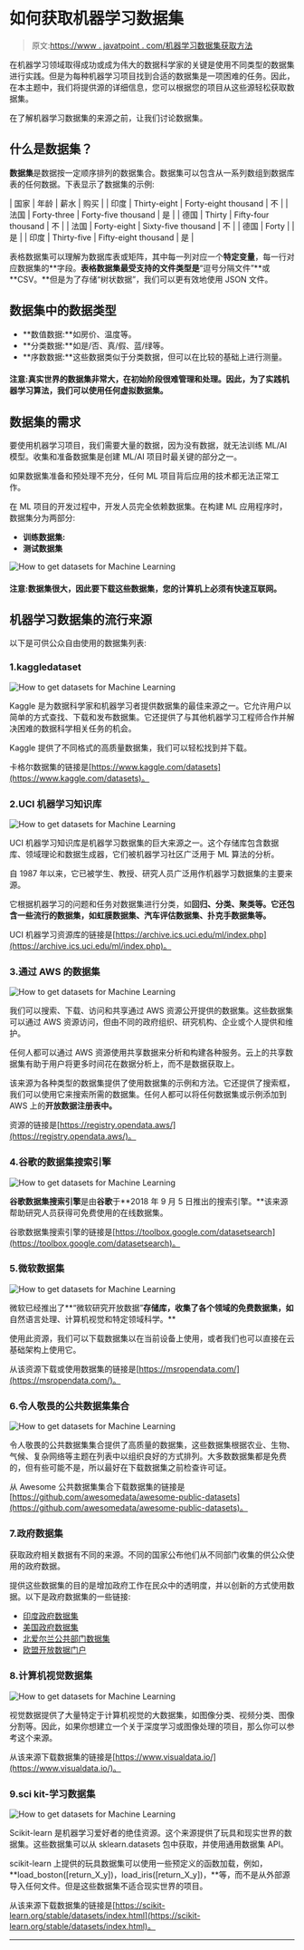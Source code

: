 # 如何获取机器学习数据集

> 原文:[https://www . javatpoint . com/机器学习数据集获取方法](https://www.javatpoint.com/how-to-get-datasets-for-machine-learning)

在机器学习领域取得成功或成为伟大的数据科学家的关键是使用不同类型的数据集进行实践。但是为每种机器学习项目找到合适的数据集是一项困难的任务。因此，在本主题中，我们将提供源的详细信息，您可以根据您的项目从这些源轻松获取数据集。

在了解机器学习数据集的来源之前，让我们讨论数据集。

## 什么是数据集？

**数据集**是数据按一定顺序排列的数据集合。数据集可以包含从一系列数组到数据库表的任何数据。下表显示了数据集的示例:

| 国家 | 年龄 | 薪水 | 购买 |
| 印度 | Thirty-eight | Forty-eight thousand | 不 |
| 法国 | Forty-three | Forty-five thousand | 是 |
| 德国 | Thirty | Fifty-four thousand | 不 |
| 法国 | Forty-eight | Sixty-five thousand | 不 |
| 德国 | Forty |  | 是 |
| 印度 | Thirty-five | Fifty-eight thousand | 是 |

表格数据集可以理解为数据库表或矩阵，其中每一列对应一个**特定变量**，每一行对应数据集的**字段。**表格数据集最受支持的文件类型是**“逗号分隔文件”**或 **CSV。**但是为了存储“树状数据”，我们可以更有效地使用 JSON 文件。

## 数据集中的数据类型

*   **数值数据:**如房价、温度等。
*   **分类数据:**如是/否、真/假、蓝/绿等。
*   **序数数据:**这些数据类似于分类数据，但可以在比较的基础上进行测量。

#### 注意:真实世界的数据集非常大，在初始阶段很难管理和处理。因此，为了实践机器学习算法，我们可以使用任何虚拟数据集。

## 数据集的需求

要使用机器学习项目，我们需要大量的数据，因为没有数据，就无法训练 ML/AI 模型。收集和准备数据集是创建 ML/AI 项目时最关键的部分之一。

如果数据集准备和预处理不充分，任何 ML 项目背后应用的技术都无法正常工作。

在 ML 项目的开发过程中，开发人员完全依赖数据集。在构建 ML 应用程序时，数据集分为两部分:

*   **训练数据集:**
*   **测试数据集**

![How to get datasets for Machine Learning](../Images/4fa0dfda597a22dacbb5fb0019d2c6dd.png)

#### 注意:数据集很大，因此要下载这些数据集，您的计算机上必须有快速互联网。

## 机器学习数据集的流行来源

以下是可供公众自由使用的数据集列表:

### 1.kaggledataset

![How to get datasets for Machine Learning](../Images/eac82ddfa4b0329ae553883042124792.png)

Kaggle 是为数据科学家和机器学习者提供数据集的最佳来源之一。它允许用户以简单的方式查找、下载和发布数据集。它还提供了与其他机器学习工程师合作并解决困难的数据科学相关任务的机会。

Kaggle 提供了不同格式的高质量数据集，我们可以轻松找到并下载。

卡格尔数据集的链接是[https://www.kaggle.com/datasets](https://www.kaggle.com/datasets)。

### 2.UCI 机器学习知识库

![How to get datasets for Machine Learning](../Images/3536620079761f6441347e085aa5d2c0.png)

UCI 机器学习知识库是机器学习数据集的巨大来源之一。这个存储库包含数据库、领域理论和数据生成器，它们被机器学习社区广泛用于 ML 算法的分析。

自 1987 年以来，它已被学生、教授、研究人员广泛用作机器学习数据集的主要来源。

它根据机器学习的问题和任务对数据集进行分类，如**回归、分类、聚类等。**它还包含一些流行的数据集，如**虹膜数据集、汽车评估数据集、扑克手数据集等。**

UCI 机器学习资源库的链接是[https://archive.ics.uci.edu/ml/index.php](https://archive.ics.uci.edu/ml/index.php)。

### 3.通过 AWS 的数据集

![How to get datasets for Machine Learning](../Images/9aedb10d15287a1dee70966fc71edd92.png)

我们可以搜索、下载、访问和共享通过 AWS 资源公开提供的数据集。这些数据集可以通过 AWS 资源访问，但由不同的政府组织、研究机构、企业或个人提供和维护。

任何人都可以通过 AWS 资源使用共享数据来分析和构建各种服务。云上的共享数据集有助于用户将更多时间花在数据分析上，而不是数据获取上。

该来源为各种类型的数据集提供了使用数据集的示例和方法。它还提供了搜索框，我们可以使用它来搜索所需的数据集。任何人都可以将任何数据集或示例添加到 AWS 上的**开放数据注册表中。**

资源的链接是[https://registry.opendata.aws/](https://registry.opendata.aws/)。

### 4.谷歌的数据集搜索引擎

![How to get datasets for Machine Learning](../Images/83a85fd2d4ef28381f5c33eb53f5d866.png)

**谷歌数据集搜索引擎**是由**谷歌**于**2018 年 9 月 5 日推出的搜索引擎。**该来源帮助研究人员获得可免费使用的在线数据集。

谷歌数据集搜索引擎的链接是[https://toolbox.google.com/datasetsearch](https://toolbox.google.com/datasetsearch)。

### 5.微软数据集

![How to get datasets for Machine Learning](../Images/50ddf8a71d5dc3d08d4711ddb53e0342.png)

微软已经推出了**“微软研究开放数据”**存储库，收集了各个领域的免费数据集，如**自然语言处理、计算机视觉和特定领域科学。**

使用此资源，我们可以下载数据集以在当前设备上使用，或者我们也可以直接在云基础架构上使用它。

从该资源下载或使用数据集的链接是[https://msropendata.com/](https://msropendata.com/)。

### 6.令人敬畏的公共数据集集合

![How to get datasets for Machine Learning](../Images/528cfa245f80714f85dde554a2805d08.png)

令人敬畏的公共数据集集合提供了高质量的数据集，这些数据集根据农业、生物、气候、复杂网络等主题在列表中以组织良好的方式排列。大多数数据集都是免费的，但有些可能不是，所以最好在下载数据集之前检查许可证。

从 Awesome 公共数据集集合下载数据集的链接是[https://github.com/awesomedata/awesome-public-datasets](https://github.com/awesomedata/awesome-public-datasets)。

### 7.政府数据集

获取政府相关数据有不同的来源。不同的国家公布他们从不同部门收集的供公众使用的政府数据。

提供这些数据集的目的是增加政府工作在民众中的透明度，并以创新的方式使用数据。以下是政府数据集的一些链接:

*   [印度政府数据集](https://data.gov.in/)
*   [美国政府数据集](https://www.data.gov/)
*   [北爱尔兰公共部门数据集](https://www.opendatani.gov.uk/)
*   [欧盟开放数据门户](https://data.europa.eu/euodp/data/dataset)

### 8.计算机视觉数据集

![How to get datasets for Machine Learning](../Images/2263028767a468bed1da96c300fa9a17.png)

视觉数据提供了大量特定于计算机视觉的大数据集，如图像分类、视频分类、图像分割等。因此，如果你想建立一个关于深度学习或图像处理的项目，那么你可以参考这个来源。

从该来源下载数据集的链接是[https://www.visualdata.io/](https://www.visualdata.io/)。

### 9.sci kit-学习数据集

![How to get datasets for Machine Learning](../Images/62d0b112fbf84189dbb8597d03a5d68d.png)

Scikit-learn 是机器学习爱好者的绝佳资源。这个来源提供了玩具和现实世界的数据集。这些数据集可以从 sklearn.datasets 包中获取，并使用通用数据集 API。

scikit-learn 上提供的玩具数据集可以使用一些预定义的函数加载，例如， **load_boston([return_X_y])，load_iris([return_X_y])，**等，而不是从外部源导入任何文件。但是这些数据集不适合现实世界的项目。

从该来源下载数据集的链接是[https://scikit-learn.org/stable/datasets/index.html](https://scikit-learn.org/stable/datasets/index.html)。

* * *